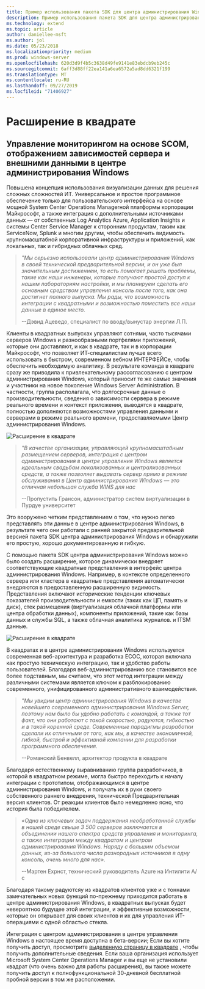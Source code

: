 ```yaml
---
title: Пример использования пакета SDK для центра администрирования Windows — в квадрате
description: Пример использования пакета SDK для центра администрирования Windows — в квадрате
ms.technology: extend
ms.topic: article
author: daniellee-msft
ms.author: jol
ms.date: 05/23/2018
ms.localizationpriority: medium
ms.prod: windows-server
ms.openlocfilehash: 620d3d9f4b5c3638d49fe9141e83ebdcb9eb245c
ms.sourcegitcommit: 6aff3d88ff22ea141a6ea6572a5ad8dd6321f199
ms.translationtype: MT
ms.contentlocale: ru-RU
ms.lasthandoff: 09/27/2019
ms.locfileid: "71406927"
---
```

# <a name="squared-up-extension"></a>Расширение в квадрате

## <a name="bringing-scom-based-monitoring-server-dependency-visibility-and-external-data-insights-into-windows-admin-center"></a>Управление мониторингом на основе SCOM, отображением зависимостей сервера и внешними данными в центре администрирования Windows

Повышена концепция использования визуализации данных для решения сложных сложностей ИТ. Универсальное и простое программное обеспечение только для пользовательского интерфейса на основе мощной System Center Operations Managerной платформы корпорации Майкрософт, а также интеграция с дополнительными источниками данных — от собственных Log Analytics Azure, Application Insights и системы Center Service Manager к сторонним продуктам, таким как ServiceNow, Splunk и многим другим, чтобы обеспечить видимость крупномасштабной корпоративной инфраструктуры и приложений, как локальных, так и гибридных облачных сред.

> <cite>"Мы серьезно использовали центр администрирования Windows в своей технической предварительной версии, и он уже был значительным достижением, то есть помогает решать проблемы, такие как наши инженеры, которые получают простой доступ к нашим лабораториям настройки, и мы планируем сделать его основным средством управления консоль после того, как она достигнет полного выпуска. Мы рады, что возможность интеграции с квадратными и возможностью поместить все наши данные в единое место.</cite>
>
> --Дэвид Ацеведо, специалист по вводу/вынустар энергии Л.П.

Клиенты в квадратных выпусках управляют сотнями, часто тысячами серверов Windows и разнообразными портфелями приложений, которые они доставляют, и как в квадрате, так и в корпорации Майкрософт, что позволяет ИТ-специалистам лучше всего использовать в быстром, современном вебном ИНТЕРФЕЙСе, чтобы обеспечить необходимую аналитику. В результате команда в квадрате сразу же приводила к привлекательному рассогласованию с центром администрирования Windows, который приносит те же самые значения и участники на новое поколение Windows Server Administration. В частности, группа располагала, что долгосрочные данные о производительности, сведения о зависимости сервера в режиме реального времени и контекст приложения, выводятся в квадрате, полностью дополняются возможностями управления данными и серверами в режиме реального времени, предоставляемыми Центр администрирования Windows.

![Расширение в квадрате](../../media/extend-case-study-squared-up/squared-up-1.png)

> <cite>"В качестве организации, управляющей крупномасштабным размещением серверов, интеграция с центром администрирования в центре управления Windows является идеальным свадьбам локализованных и централизованных средств, а также позволяет выдавать сервер прямо в режиме обслуживания в Центр администрирования Windows — это отличная небольшая служба WINS для нас</cite>
>
> --Пропустить Грансон, администратор систем виртуализации в Пурдуе университет

Это вооружено четким представлением о том, что нужно легко представлять эти данные в центре администрирования Windows, в результате чего они работали с ранней закрытой предварительной версией пакета SDK центра администрирования Windows и обнаружили его простую, хорошо документированную и гибкую.

С помощью пакета SDK центра администрирования Windows можно было создать расширение, которое динамически внедряет соответствующие квадратные представления в интерфейс центра администрирования Windows. Например, в контексте определенного сервера или кластера в квадратные представления автоматически внедряются в предоставленную расширенную видимость. Представления включают исторические тенденции ключевых показателей производительности и емкости (таких как ЦП, память и диск), стек размещения (виртуализация облачной платформы или центра обработки данных), компоненты приложений, такие как базы данных и службы SQL, а также облачная аналитика журналов. и ITSM данные.

![Расширение в квадрате](../../media/extend-case-study-squared-up/squared-up-2.png)

В квадратах и в центре администрирования Windows используется современная веб-архитектура и разработка ЕСОС, которая включала как простую техническую интеграцию, так и удобство работы пользователей. Благодаря веб-администрированию все становится все более подставным, мы считаем, что этот метод интеграции между различными системами является ключом к разблокированию современного, унифицированного административного взаимодействия.

> <cite>"Мы увидим центр администрирования Windows в качестве новейшего современного администрирования Windows Server, поэтому нам было бы удобно работать с командой, а также тот факт, что они работают с такой скоростью, радуются, гибкостью и в такой коренной среде. Современные парадигмы разработки сделали их отличными от того, как мы, в качестве экономичной, гибкой, быстрой и эффективной компании для разработки программного обеспечения.</cite>
>
> --Романский Бенвелл, архитектор продукта в квадрате

Благодаря естественному выравниванию группа разработчиков, в которой в квадратном режиме, могла быстро переходить к началу интеграции с прототипом, отображающимся в центре администрирования Windows, и получать их в руки своего собственного раннего внедрения, технической Предварительная версия клиентов. От реакции клиентов было немедленно ясно, что история была победителем.

> <cite>«Одна из ключевых задач поддержания необработанной службы в нашей среде свыше 3 500 серверов заключается в объединении нашего спектра средств управления и мониторинга, а также интеграции между квадратом и центром администрирования Windows. Наряду с большим объемом данных, из-за большого числа разнородных источников в одну консоль, очень много для нас».</cite>
>
> --Мартен Ехрнст, технический руководитель Azure на Интилити A/с

Благодаря такому радуютсяу из квадратов клиентов уже и с тоннами замечательных новых функций по-прежнему приходится работать в центре администрирования Windows, в квадратных выпусках будет невероятноо будущее этой интеграции, и эффективные возможности, которые он открывает для своих клиентов и их для управления ИТ-операциями с одной областью стекла.

Интеграция с центром администрирования в центре управления Windows в настоящее время доступна в бета-версии; Если вы хотите получить доступ, просмотрите [выделенную страницу в квадрате](https://squaredup.com/product/honolulu/windows-admin-center-extension/?utm_source=microsoft-wac&utm_medium=public-relations&utm_campaign=honolulu) , чтобы получить дополнительные сведения. Если ваша организация использует Microsoft System Center Operations Manager и вы еще не установили квадрат (что очень важно для работы расширения), вы также можете получить доступ к полнофункциональной 30-дневной бесплатной пробной версии в том же расположении. 

